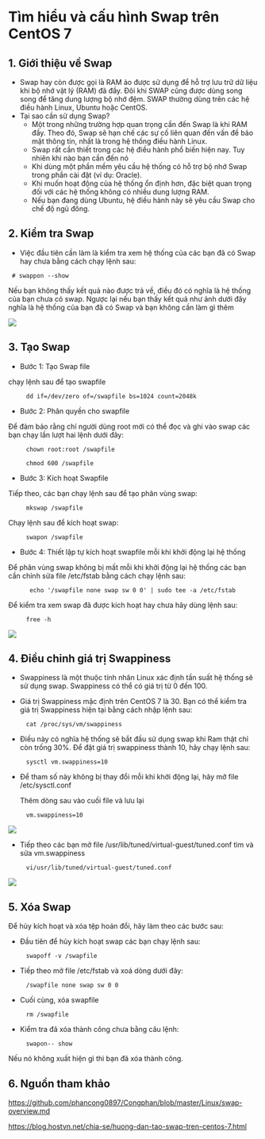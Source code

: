 # Tìm hiểu và cấu hình Swap trên CentOS 7
## 1. Giới thiệu về Swap
- Swap hay còn được gọi là RAM ảo được sử dụng để hỗ trợ lưu trữ dữ liệu khi bộ nhớ vật lý (RAM) đã đầy. Đôi khi SWAP cũng được dùng song song để tăng dung lượng bộ nhớ đệm. SWAP thường dùng trên các hệ điều hành Linux, Ubuntu hoặc CentOS.
- Tại sao cần sử dụng Swap?
  - Một trong những trường hợp quan trọng cần đến Swap là khi RAM đầy. Theo đó, Swap sẽ hạn chế các sự cố liên quan đến vấn đề bảo mật thông tin, nhất là trong hệ thống điều hành Linux.
  - Swap rất cần thiết trong các hệ điều hành phổ biến hiện nay. Tuy nhiên khi nào bạn cần đến nó
  - Khi dùng một phần mềm yêu cầu hệ thống có hỗ trợ bộ nhớ Swap trong phần cài đặt (ví dụ: Oracle).
  - Khi muốn hoạt động của hệ thống ổn định hơn, đặc biệt quan trọng đối với các hệ thống không có nhiều dung lượng RAM.
  - Nếu bạn đang dùng Ubuntu, hệ điều hành này sẽ yêu cầu Swap cho chế độ ngủ đông.
## 2. Kiểm tra Swap
- Việc đầu tiên cần làm là kiểm tra xem hệ thống của các bạn đã có Swap hay chưa bằng cách chạy lệnh sau:
```
 # swappon --show
```
Nếu bạn không thấy kết quả nào được trả về, điều đó có nghĩa là hệ thống của bạn chưa có swap. Ngược lại nếu bạn thấy kết quả như ảnh dưới đây nghĩa là hệ thống của bạn đã có Swap và bạn không cần làm gì thêm

<img src="https://image.prntscr.com/image/EHFgud2wSHGRGxM7m3KHHw.png">

## 3. Tạo Swap
- Bước 1: Tạo Swap file

 chạy lệnh sau để tạo swapfile
```
     dd if=/dev/zero of=/swapfile bs=1024 count=2048k
```
- Bước 2: Phân quyền cho swapfile


 Để đảm bảo rằng chỉ người dùng root mới có thể đọc và ghi vào swap các bạn chạy lần lượt hai lệnh dưới đây:
```
     chown root:root /swapfile

     chmod 600 /swapfile    
```
- Bước 3: Kích hoạt Swapfile

 Tiếp theo, các bạn chạy lệnh sau để tạo phân vùng swap:
```
     mkswap /swapfile
```
 Chạy lệnh sau để kích hoạt swap:
```
     swapon /swapfile
```
- Bước 4: Thiết lập tự kích hoạt swapfile mỗi khi khởi động lại hệ thống

 Để phân vùng swap không bị mất mỗi khi khởi động lại hệ thống các bạn cần chỉnh sửa file /etc/fstab bằng cách chạy lệnh sau:
```
      echo '/swapfile none swap sw 0 0' | sudo tee -a /etc/fstab
```
 Để kiểm tra xem swap đã được kích hoạt hay chưa hãy dùng lệnh sau:
```
     free -h
```
<img src="https://image.prntscr.com/image/Cr0xgUUASdmuSRC7_utOwQ.png">

## 4.  Điều chỉnh giá trị Swappiness

- Swappiness là một thuộc tính nhân Linux xác định tần suất hệ thống sẽ sử dụng swap. Swappiness có thể có giá trị từ 0 đến 100.

- Giá trị Swappiness mặc định trên CentOS 7 là 30. Bạn có thể kiểm tra giá trị Swappiness hiện tại bằng cách nhập lệnh sau:
```
     cat /proc/sys/vm/swappiness
```
- Điều này có nghĩa hệ thống sẽ bắt đầu sử dụng swap khi Ram thật chỉ còn trống 30%. Để đặt giá trị swappiness thành 10, hãy chạy lệnh sau:
```
     sysctl vm.swappiness=10

```

- Để tham số này không bị thay đổi mỗi khi khởi động lại, hãy mở file /etc/sysctl.conf

    Thêm dòng sau vào cuối file và lưu lại
```
     vm.swappiness=10
```
<img src="https://image.prntscr.com/image/0TeLjP6DRb_PURJ3k9htQg.png">

- Tiếp theo các bạn mở file /usr/lib/tuned/virtual-guest/tuned.conf tìm và sửa vm.swappiness
```
     vi/usr/lib/tuned/virtual-guest/tuned.conf
```
<img src="https://image.prntscr.com/image/IgjKA3rCR6yDRFXWO8LiWQ.png">

## 5. Xóa Swap

Để hủy kích hoạt và xóa tệp hoán đổi, hãy làm theo các bước sau:

- Đầu tiên để hủy kích hoạt swap các bạn chạy lệnh sau:
```
     swapoff -v /swapfile
```
- Tiếp theo mở file /etc/fstab và xoá dòng dưới đây:
```
     /swapfile none swap sw 0 0
```
- Cuối cùng, xóa swapfile
```
     rm /swapfile
```
- Kiểm tra đã xóa thành công chưa bằng câu lệnh:
```
     swapon-- show
```
Nếu nó không xuất hiện gì thì bạn đã xóa thành công.

## 6. Nguồn tham khảo
https://github.com/phancong0897/Congphan/blob/master/Linux/swap-overview.md

https://blog.hostvn.net/chia-se/huong-dan-tao-swap-tren-centos-7.html